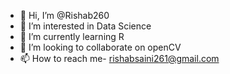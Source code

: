 - 👋 Hi, I’m @Rishab260
- 👀 I’m interested in Data Science
- 🌱 I’m currently learning R
- 💞️ I’m looking to collaborate on openCV
- 📫 How to reach me- rishabsaini261@gmail.com

<!---
Rishab260/Rishab260 is a ✨ special ✨ repository because its `README.md` (this file) appears on your GitHub profile.
You can click the Preview link to take a look at your changes.
--->
